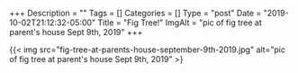 +++
Description = ""
Tags = []
Categories = []
Type = "post"
Date = "2019-10-02T21:12:32-05:00"
Title = "Fig Tree!"
ImgAlt = "pic of fig tree at parent's house Sept 9th, 2019"
+++

{{< img src="fig-tree-at-parents-house-september-9th-2019.jpg" alt="pic of fig tree at parent's house Sept 9th, 2019" >}
